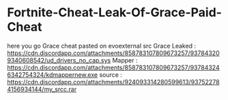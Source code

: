 # Fortnite-Cheat-Leak-Of-Grace-Paid-Cheat
here you go Grace cheat pasted on evoexternal src Grace Leaked  : https://cdn.discordapp.com/attachments/858783107809673257/937843209340608542/ud_drivers_no_cap.sys Mapper : https://cdn.discordapp.com/attachments/858783107809673257/937843246342754324/kdmappernew.exe source : https://cdn.discordapp.com/attachments/924093314280599613/937522784156934144/my_srcc.rar
